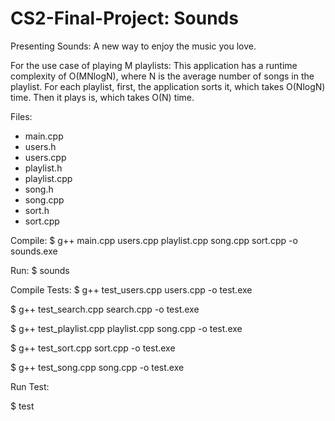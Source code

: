 # CS2-Final-Project: Sounds

Presenting Sounds: A new way to enjoy the music you love.

For the use case of playing M playlists:
This application has a runtime complexity of O(MNlogN), where N is the average number of songs in the playlist.  For each playlist, first, the application sorts it, which takes O(NlogN) time.  Then it plays is, which takes O(N) time.

Files:
- main.cpp
- users.h
- users.cpp
- playlist.h
- playlist.cpp
- song.h
- song.cpp
- sort.h
- sort.cpp

Compile:
$ g++ main.cpp users.cpp playlist.cpp song.cpp sort.cpp -o sounds.exe

Run:
$ sounds

Compile Tests:
$ g++ test\_users.cpp users.cpp -o test.exe

$ g++ test\_search.cpp search.cpp -o test.exe

$ g++ test\_playlist.cpp playlist.cpp song.cpp -o test.exe

$ g++ test\_sort.cpp sort.cpp -o test.exe

$ g++ test\_song.cpp song.cpp -o test.exe

Run Test:

$ test
